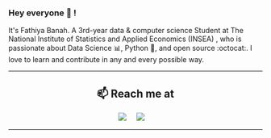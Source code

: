 ### Hey everyone 👋 !

It's Fathiya Banah.
A 3rd-year data & computer science Student at The National Institute of Statistics and Applied Economics (INSEA) , who is passionate about Data Science :bar_chart:, Python :snake:, and open source :octocat:. I love to learn and contribute in any and every possible way.

<!-- Actual text -->
<hr>

<h2  align="center">📫 Reach me at</h2>
<p align="center">
  <a target="_blank"href="https://www.linkedin.com/in/fathiya-banah/"><img src="https://img.shields.io/badge/linkedin-%230077B5.svg?&style=for-the-badge&logo=linkedin&logoColor=white" /></a>&nbsp;&nbsp;&nbsp;&nbsp;
  <a href="mailto:banah.fathiya@gmail.com?subject=Hello%20Ileri,%20From%20Github"><img src="https://img.shields.io/badge/gmail-%23D14836.svg?&style=for-the-badge&logo=gmail&logoColor=white" /></a>&nbsp;&nbsp;&nbsp;&nbsp;
</p>

<hr>








	
<!--
**f-banah/f-banah** is a ✨ _special_ ✨ repository because its `README.md` (this file) appears on your GitHub profile.

Here are some ideas to get you started:

- 🔭 I’m currently working on ...
- 🌱 I’m currently learning ...
- 👯 I’m looking to collaborate on ...
- 🤔 I’m looking for help with ...
- 💬 Ask me about ...
- 📫 How to reach me: ...
- 😄 Pronouns: ...
- ⚡ Fun fact: ...
-->

